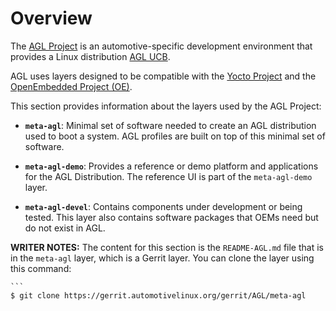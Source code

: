 Overview
========

The
[AGL Project](https://www.automotivelinux.org/) is an automotive-specific
development environment that provides a Linux distribution
[AGL UCB](https://www.automotivelinux.org/software/unified-code-base).

AGL uses layers designed to be compatible with the
[Yocto Project](https://www.yoctoproject.org) and the
[OpenEmbedded Project (OE)](https://www.openembedded.org/wiki/Main_Page).

This section provides information about the layers used by the AGL Project:

* **`meta-agl`**: Minimal set of software needed to create an AGL distribution
  used to boot a system.
  AGL profiles are built on top of this minimal set of software.

* **`meta-agl-demo`**: Provides a reference or demo platform and applications
  for the AGL Distribution.
  The reference UI is part of the `meta-agl-demo` layer.

* **`meta-agl-devel`**: Contains components under development or being tested.
  This layer also contains software packages that OEMs need but do not exist
  in AGL.


**WRITER NOTES:** The content for this section is the `README-AGL.md`
  file that is in the `meta-agl` layer, which is a Gerrit layer.
  You can clone the layer using this command:

    ```
    $ git clone https://gerrit.automotivelinux.org/gerrit/AGL/meta-agl

